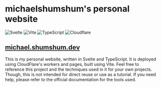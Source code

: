 # michaelshumshum's personal website

![Svelte](https://img.shields.io/badge/svelte-%23f1413d.svg?style=for-the-badge&logo=svelte&logoColor=white) ![Vite](https://img.shields.io/badge/vite-%23646CFF.svg?style=for-the-badge&logo=vite&logoColor=white) ![TypeScript](https://img.shields.io/badge/typescript-%23007ACC.svg?style=for-the-badge&logo=typescript&logoColor=white) ![Cloudflare](https://img.shields.io/badge/Cloudflare-F38020?style=for-the-badge&logo=Cloudflare&logoColor=white)

## [michael.shumshum.dev](https://michael.shumshum.dev)

This is my personal website, written in Svelte and TypeScript. It is deployed using CloudFlare's workers and pages, built using Vite. Feel free to reference this project and the techniques used in it for your own projects. Though, this is not intended for direct reuse or use as a tutorial. If you need help, please refer to the official documentation for the tools used.
